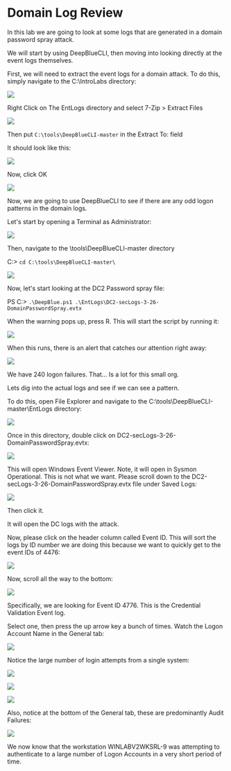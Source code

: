 
# Domain Log Review

In this lab we are going to look at some logs that are generated in a domain password spray attack.

We will start by using DeepBlueCLI, then moving into looking directly at the event logs themselves.

First, we will need to extract the event logs for a domain attack.  To do this, simply navigate to 
the C:\IntroLabs directory:

![](attachments/Clipboard_2020-12-13-09-57-36.png)

Right Click on The EntLogs directory and select 7-Zip > Extract Files

![](attachments/Clipboard_2020-12-13-10-00-35.png)

Then put `C:\tools\DeepBlueCLI-master` in the Extract To: field

It should look like this:

![](attachments/Clipboard_2020-12-13-10-01-58.png)

Now, click OK

![](attachments/Clipboard_2020-12-13-10-02-14.png)

Now, we are going to use DeepBlueCLI to see if there are any odd logon patterns in the domain logs.

Let's start by opening a Terminal as Administrator:

![](attachments/Clipboard_2020-12-13-10-04-28.png)

Then, navigate to the \tools\DeepBlueCLI-master directory

C:\> `cd C:\tools\DeepBlueCLI-master\`

![](attachments/Clipboard_2020-12-13-10-05-30.png)

Now, let's start looking at the DC2 Password spray file:

PS C:\> `.\DeepBlue.ps1 .\EntLogs\DC2-secLogs-3-26-DomainPasswordSpray.evtx`

When the warning pops up, press R.  This will start the script by running it:

![](attachments/Clipboard_2020-12-13-10-06-47.png)

When this runs, there is an alert that catches our attention right away:

![](attachments/Clipboard_2020-12-13-10-07-30.png)

We have 240 logon failures.  That...  Is a lot for this small org.

Lets dig into the actual logs and see if we can see a pattern.

To do this, open File Explorer and navigate to the C:\tools\DeepBlueCLI-master\EntLogs directory:

![](attachments/Clipboard_2020-12-13-10-08-59.png)

Once in this directory, double click on DC2-secLogs-3-26-DomainPasswordSpray.evtx:

![](attachments/Clipboard_2020-12-13-10-09-43.png)

This will open Windows Event Viewer.  Note, it will open in Sysmon Operational.  This is not what we want.  Please scroll down to the DC2-secLogs-3-26-DomainPasswordSpray.evtx file under Saved Logs:

![](attachments/Clipboard_2020-12-13-10-11-42.png)

Then click it.  

It will open the DC logs with the attack.

Now, please click on the header column called Event ID.  This will sort the logs by ID number we are doing this because we want to quickly get to the event IDs of 4476:

![](attachments/Clipboard_2020-12-13-10-12-41.png)

Now, scroll all the way to the bottom:

![](attachments/Clipboard_2020-12-13-10-13-48.png)

Specifically, we are looking for Event ID 4776.  This is the Credential Validation Event log.

Select one, then press the up arrow key a bunch of times.  Watch the Logon Account Name in the General tab:

![](attachments/Clipboard_2020-12-13-10-15-07.png)

Notice the large number of login attempts from a single system:

![](attachments/Clipboard_2020-12-13-10-15-52.png)

![](attachments/Clipboard_2020-12-13-10-16-07.png)


![](attachments/Clipboard_2020-12-13-10-16-31.png)

Also, notice at the bottom of the General tab, these are predominantly Audit Failures:

![](attachments/Clipboard_2020-12-13-10-17-02.png)

We now know that the workstation WINLABV2WKSRL-9 was attempting to authenticate to a large number of Logon Accounts in a very short period of time.

